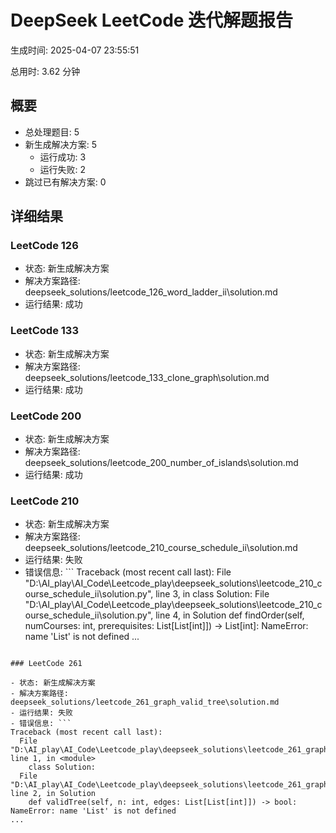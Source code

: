 # DeepSeek LeetCode 迭代解题报告

生成时间: 2025-04-07 23:55:51

总用时: 3.62 分钟

## 概要

- 总处理题目: 5
- 新生成解决方案: 5
  - 运行成功: 3
  - 运行失败: 2
- 跳过已有解决方案: 0

## 详细结果

### LeetCode 126

- 状态: 新生成解决方案
- 解决方案路径: deepseek_solutions/leetcode_126_word_ladder_ii\solution.md
- 运行结果: 成功

### LeetCode 133

- 状态: 新生成解决方案
- 解决方案路径: deepseek_solutions/leetcode_133_clone_graph\solution.md
- 运行结果: 成功

### LeetCode 200

- 状态: 新生成解决方案
- 解决方案路径: deepseek_solutions/leetcode_200_number_of_islands\solution.md
- 运行结果: 成功

### LeetCode 210

- 状态: 新生成解决方案
- 解决方案路径: deepseek_solutions/leetcode_210_course_schedule_ii\solution.md
- 运行结果: 失败
- 错误信息: ```
Traceback (most recent call last):
  File "D:\AI_play\AI_Code\Leetcode_play\deepseek_solutions\leetcode_210_course_schedule_ii\solution.py", line 3, in <module>
    class Solution:
  File "D:\AI_play\AI_Code\Leetcode_play\deepseek_solutions\leetcode_210_course_schedule_ii\solution.py", line 4, in Solution
    def findOrder(self, numCourses: int, prerequisites: List[List[int]]) -> List[int]:
NameError: name 'List' is not defined
...
```

### LeetCode 261

- 状态: 新生成解决方案
- 解决方案路径: deepseek_solutions/leetcode_261_graph_valid_tree\solution.md
- 运行结果: 失败
- 错误信息: ```
Traceback (most recent call last):
  File "D:\AI_play\AI_Code\Leetcode_play\deepseek_solutions\leetcode_261_graph_valid_tree\solution.py", line 1, in <module>
    class Solution:
  File "D:\AI_play\AI_Code\Leetcode_play\deepseek_solutions\leetcode_261_graph_valid_tree\solution.py", line 2, in Solution
    def validTree(self, n: int, edges: List[List[int]]) -> bool:
NameError: name 'List' is not defined
...
```

